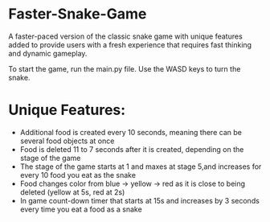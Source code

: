 # Faster-Snake-Game
A faster-paced version of the classic snake game with unique features added to provide users with a fresh experience that requires fast thinking and dynamic gameplay.

To start the game, run the main.py file. Use the WASD keys to turn the snake. 

# Unique Features:
* Additional food is created every 10 seconds, meaning there can be several food objects at once
* Food is deleted 11 to 7 seconds after it is created, depending on the stage of the game
* The stage of the game starts at 1 and maxes at stage 5,and increases for every 10 food you eat as the snake 
* Food changes color from blue -> yellow -> red as it is close to being deleted (yellow at 5s, red at 2s)
* In game count-down timer that starts at 15s and increases by 3 seconds every time you eat a food as a snake


